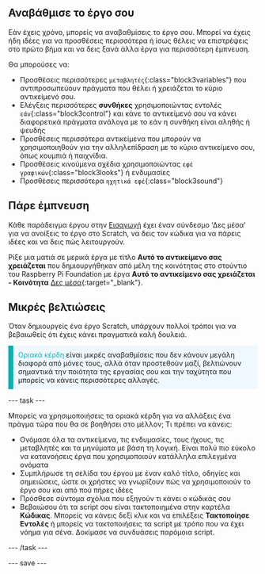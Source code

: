 ## Αναβάθμισε το έργο σου

Εάν έχεις χρόνο, μπορείς να αναβαθμίσεις το έργο σου. Μπορεί να έχεις ήδη ιδέες για να προσθέσεις περισσότερα ή ίσως θέλεις να επιστρέψεις στο πρώτο βήμα και να δεις ξανά άλλα έργα για περισσότερη έμπνευση.

Θα μπορούσες να:
- Προσθέσεις περισσότερες `μεταβλητές`{:class="block3variables"} που αντιπροσωπεύουν πράγματα που θέλει ή χρειάζεται το κύριο αντικείμενό σου.
- Ελέγξεις περισσότερες **συνθήκες** χρησιμοποιώντας εντολές `εάν`{:class="block3control"} και κάνε το αντικείμενό σου να κάνει διαφορετικά πράγματα ανάλογα με το εάν η συνθήκη είναι αληθής ή ψευδής
- Προσθέσεις περισσότερα αντικείμενα που μπορούν να χρησιμοποιηθούν για την αλληλεπίδραση με το κύριο αντικείμενο σου, όπως κουμπιά ή παιχνίδια.
- Προσθέσεις κινούμενα σχέδια χρησιμοποιώντας `εφέ γραφικών`{:class="block3looks"} ή ενδυμασίες
- Προσθέσεις περισσότερα `ηχητικά εφέ`{:class="block3sound"}

## Πάρε έμπνευση

Κάθε παράδειγμα έργου στην [Εισαγωγή](.) έχει έναν σύνδεσμο 'Δες μέσα' για να ανοίξεις το έργο στο Scratch, να δεις τον κώδικα για να πάρεις ιδέες και να δεις πώς λειτουργούν.

Ρίξε μια ματιά σε μερικά έργα με τίτλο **Αυτό το αντικείμενο σας χρειάζεται** που δημιουργήθηκαν από μέλη της κοινότητας στο στούντιο του Raspberry Pi Foundation με έργα **Αυτό το αντικείμενο σας χρειάζεται - Κοινότητα** [Δες μέσα](https://scratch.mit.edu/studios/29722869/){:target="_blank"}.

## Μικρές βελτιώσεις

Όταν δημιουργείς ένα έργο Scratch, υπάρχουν πολλοί τρόποι για να βεβαιωθείς ότι έχεις κάνει πραγματικά καλή δουλειά.

<p style="border-left: solid; border-width:10px; border-color: #0faeb0; background-color: aliceblue; padding: 10px;">
<span style="color: #0faeb0">Οριακά κέρδη</span> είναι μικρές αναβαθμίσεις που δεν κάνουν μεγάλη διαφορά από μόνες τους, αλλά όταν προστεθούν μαζί, βελτιώνουν σημαντικά την ποιότητα της εργασίας σου και την ταχύτητα που μπορείς να κάνεις περισσότερες αλλαγές. 
</p>

--- task ---

Μπορείς να χρησιμοποιήσεις τα οριακά κέρδη για να αλλάξεις ένα πράγμα τώρα που θα σε βοηθήσει στο μέλλον; Τι πρέπει να κάνεις:

+ Ονόμασε όλα τα αντικείμενα, τις ενδυμασίες, τους ήχους, τις μεταβλητές και τα μηνύματα με βάση τη λογική. Είναι πολύ πιο εύκολο να κατανοήσεις έργα που χρησιμοποιούν κατάλληλα επιλεγμένα ονόματα
+ Συμπλήρωσε τη σελίδα του έργου με έναν καλό τίτλο, οδηγίες και σημειώσεις, ώστε οι χρήστες να γνωρίζουν πώς να χρησιμοποιούν το έργο σου και από πού πήρες ιδέες
+ Πρόσθεσε σύντομα σχόλια που εξηγούν τι κάνει ο κώδικάς σου
+ Βεβαιώσου ότι τα script σου είναι τακτοποιημένα στην καρτέλα **Κώδικας**. Μπορείς να κάνεις δεξί κλικ και να επιλέξεις **Τακτοποίησε Εντολές** ή μπορείς να τακτοποιήσεις τα script με τρόπο που να έχει νόημα για σένα. Δοκίμασε να συνδυάσεις παρόμοια script.

--- /task ---

--- save ---

